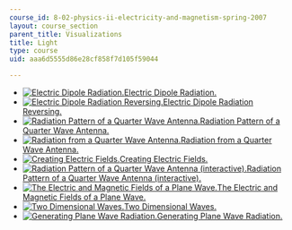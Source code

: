 ```yaml
---
course_id: 8-02-physics-ii-electricity-and-magnetism-spring-2007
layout: course_section
parent_title: Visualizations
title: Light
type: course
uid: aaa6d5555d86e28cf858f7d105f59044

---
```


*   [![Electric Dipole Radiation.](/courses/physics/8-02-physics-ii-electricity-and-magnetism-spring-2007/visualizations/01DipoleThumb.jpg)Electric Dipole Radiation.](/ans7870/8/8.02T/f04/visualizations/light/01-DipoleRadiation/01-Dipole_320.html)
*   [![Electric Dipole Radiation Reversing.](/courses/physics/8-02-physics-ii-electricity-and-magnetism-spring-2007/visualizations/02smPtDipThumb.jpg)Electric Dipole Radiation Reversing.](/ans7870/8/8.02T/f04/visualizations/light/02-dipoleRadiationReversing/02-SmPointDipole_320.html)
*   [![Radiation Pattern of a Quarter Wave Antenna.](/courses/physics/8-02-physics-ii-electricity-and-magnetism-spring-2007/visualizations/03patternThumb.jpg)Radiation Pattern of a Quarter Wave Antenna.](/ans7870/8/8.02T/f04/visualizations/light/03-AntennaPattern/03-MicrowaveAntenna_320.html)
*   [![Radiation from a Quarter Wave Antenna.](/courses/physics/8-02-physics-ii-electricity-and-magnetism-spring-2007/visualizations/04microThumb.jpg)Radiation from a Quarter Wave Antenna.](/ans7870/8/8.02T/f04/visualizations/light/04-QuarterWaveAntenna/04-MicrowaveDLICS_320.html)
*   [![Creating Electric Fields.](/courses/physics/8-02-physics-ii-electricity-and-magnetism-spring-2007/visualizations/05pithThumb.jpg)Creating Electric Fields.](/ans7870/8/8.02T/f04/visualizations/light/05-CreatingRadiation/05-pith_f220_320.html)
*   [![Radiation Pattern of a Quarter Wave Antenna (interactive).](/courses/physics/8-02-physics-ii-electricity-and-magnetism-spring-2007/visualizations/06qwave3dthumb.jpg)Radiation Pattern of a Quarter Wave Antenna (interactive).](/ans7870/8/8.02T/f04/visualizations/light/06-qwave3d/06-qwave3d320.html)
*   [![The Electric and Magnetic Fields of a Plane Wave.](/courses/physics/8-02-physics-ii-electricity-and-magnetism-spring-2007/visualizations/07eblightthumb.jpg)The Electric and Magnetic Fields of a Plane Wave.](/ans7870/8/8.02T/f04/visualizations/light/07-EBlight/07-EB_Light_320.html)
*   [![Two Dimensional Waves.](/courses/physics/8-02-physics-ii-electricity-and-magnetism-spring-2007/visualizations/08wavesthumb.jpg)Two Dimensional Waves.](/ans7870/8/8.02T/f04/visualizations/light/08-waves2d/08-waves320.html)
*   [![Generating Plane Wave Radiation.](/courses/physics/8-02-physics-ii-electricity-and-magnetism-spring-2007/visualizations/09planewaveappthumb.jpg)Generating Plane Wave Radiation.](/ans7870/8/8.02T/f04/visualizations/light/09-planewaveapp/09-planewaveapp320.html)